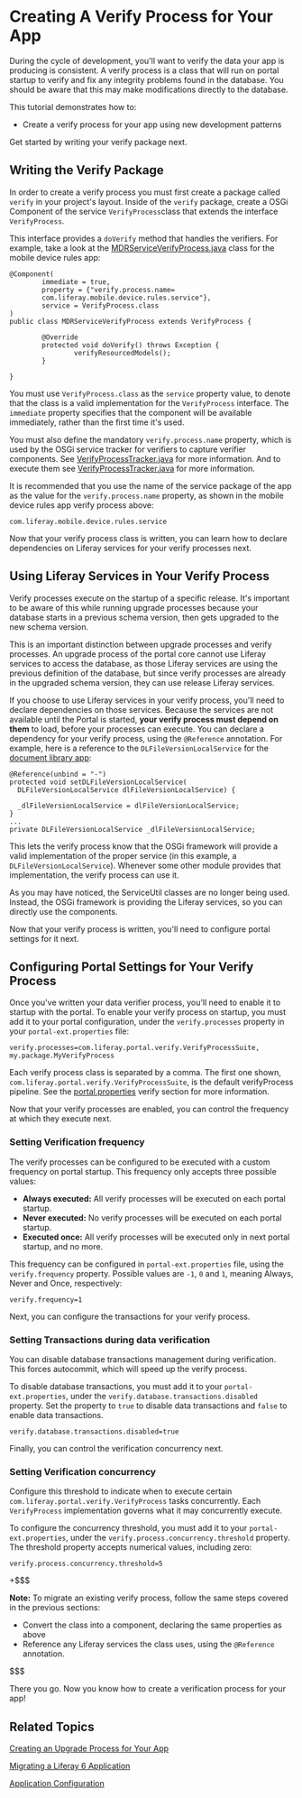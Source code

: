 # Creating A Verify Process for Your App [](id=creating-a-verify-process-for-your-app)

During the cycle of development, you'll want to verify the data your app is 
producing is consistent. A verify process is a class that will run on portal 
startup to verify and fix any integrity problems found in the database. You 
should be aware that this may make modifications directly to the database.

This tutorial demonstrates how to:

- Create a verify process for your app using new development patterns

Get started by writing your verify package next.

## Writing the Verify Package [](id=writing-the-verify-package)

In order to create a verify process you must first create a package called 
`verify` in your project's layout. Inside of the `verify` package, create a OSGi 
Component of the service `VerifyProcess`class that extends the interface 
`VerifyProcess`.

This interface provides a `doVerify` method that handles the verifiers. For
example, take a look at the [MDRServiceVerifyProcess.java](https://github.com/liferay/liferay-portal/blob/2960360870ae69360861a720136e082a06c5548f/modules/apps/foundation/mobile-device-rules/mobile-device-rules-service/src/main/java/com/liferay/mobile/device/rules/verify/MDRServiceVerifyProcess.java) 
class for the mobile device rules app:

    @Component(
            immediate = true,
            property = {"verify.process.name=
            com.liferay.mobile.device.rules.service"},
            service = VerifyProcess.class
    )
    public class MDRServiceVerifyProcess extends VerifyProcess {
    
            @Override
            protected void doVerify() throws Exception {
                    verifyResourcedModels();
            }

    }

You must use `VerifyProcess.class` as the `service` property value, to denote 
that the class is a valid implementation for the `VerifyProcess` interface.
The `immediate` property specifies that the component will be available 
immediately, rather than the first time it's used.

You must also define the mandatory `verify.process.name` property, which is used 
by the OSGi service tracker for verifiers to capture verifier components. See 
[VerifyProcessTracker.java](https://github.com/liferay/liferay-portal/blob/master/modules/apps/foundation/portal/portal-verify-extender/src/main/java/com/liferay/portal/verify/extender/internal/VerifyProcessTracker.java#L152-L153)
for more information. And to execute them see [VerifyProcessTracker.java](https://github.com/liferay/liferay-portal/blob/master/modules/apps/foundation/portal/portal-verify-extender/src/main/java/com/liferay/portal/verify/extender/internal/VerifyProcessTracker.java#L344-L361)
for more information.

It is recommended that you use the name of the service package of the app as the
value for the `verify.process.name` property, as shown in the mobile device
rules app verify process above:

    com.liferay.mobile.device.rules.service

Now that your verify process class is written, you can learn how to declare
dependencies on Liferay services for your verify processes next.

## Using Liferay Services in Your Verify Process [](id=using-liferay-services-in-your-verify-process)

Verify processes execute on the startup of a specific release. It's important
to be aware of this while running upgrade processes because your database starts
in a previous schema version, then gets upgraded to the new schema version.

This is an important distinction between upgrade processes and verify processes.
An upgrade process of the portal core cannot use Liferay services to access the 
database, as those Liferay services are using the previous definition of the 
database, but since verify processes are already in the upgraded schema version, 
they can use release Liferay services.

If you choose to use Liferay services in your verify process, you'll need to
declare dependencies on those services. Because the services are not available 
until the Portal is started, **your verify process must depend on them** to load, 
before your processes can execute. You can declare a dependency for your verify 
process, using the `@Reference` annotation. For example, here is a reference to 
the `DLFileVersionLocalService` for the [document library app](https://github.com/liferay/liferay-portal/blob/2960360870ae69360861a720136e082a06c5548f/modules/apps/collaboration/document-library/document-library-service/src/main/java/com/liferay/document/library/workflow/DLFileEntryWorkflowHandler.java):

    @Reference(unbind = "-")
    protected void setDLFileVersionLocalService(
      DLFileVersionLocalService dlFileVersionLocalService) {

      _dlFileVersionLocalService = dlFileVersionLocalService;
    }
    ...
    private DLFileVersionLocalService _dlFileVersionLocalService;

This lets the verify process know that the OSGi framework will provide a valid 
implementation of the proper service (in this example, a 
`DLFileVersionLocalService`). Whenever some other module provides that 
implementation, the verify process can use it.

As you may have noticed, the ServiceUtil classes are no longer being used.
Instead, the OSGi framework is providing the Liferay services, so you can
directly use the components.

Now that your verify process is written, you'll need to configure portal
settings for it next.

## Configuring Portal Settings for Your Verify Process [](id=configuring-portal-settings-for-your-verify-process)

Once you've written your data verifier process, you'll need to enable it to 
startup with the portal. To enable your verify process on startup, you must add 
it to your portal configuration, under the `verify.processes` property in your 
`portal-ext.properties` file:

    verify.processes=com.liferay.portal.verify.VerifyProcessSuite,
    my.package.MyVerifyProcess
    
Each verify process class is separated by a comma. The first one shown,
`com.liferay.portal.verify.VerifyProcessSuite`, is the default verifyProcess
pipeline. See the [portal.properties](https://github.com/liferay/liferay-portal/blob/d0dc23ac195b2ac0ce3b893b74538b5fe71fcfa2/portal-impl/src/portal.properties#L169-L179)
verify section for more information.

Now that your verify processes are enabled, you can control the frequency at
which they execute next.

### Setting Verification frequency [](id=setting-verification-frequency)

The verify processes can be configured to be executed with a custom frequency on 
portal startup. This frequency only accepts three possible values:

 - **Always executed:** All verify processes will be executed on each portal
   startup.
 - **Never executed:** No verify processes will be executed on each portal
   startup.
 - **Executed once:** All verify processes will be executed only in next portal
   startup, and no more.

This frequency can be configured in `portal-ext.properties` file, using the
`verify.frequency` property. Possible values are `-1`, `0` and `1`, meaning 
Always, Never and Once, respectively:

    verify.frequency=1
    
Next, you can configure the transactions for your verify process.

### Setting Transactions during data verification [](id=setting-transactions-during-data-verification)

You can disable database transactions management during verification. This
forces autocommit, which will speed up the verify process.

To disable database transactions, you must add it to your
`portal-ext.properties`, under the `verify.database.transactions.disabled` 
property. Set the property to `true` to disable data transactions and `false` to
enable data transactions.

    verify.database.transactions.disabled=true
    
Finally, you can control the verification concurrency next. 

### Setting Verification concurrency [](id=setting-verification-concurrency)

Configure this threshold to indicate when to execute certain 
`com.liferay.portal.verify.VerifyProcess` tasks concurrently. Each 
`VerifyProcess` implementation governs what it may concurrently execute.

To configure the concurrency threshold, you must add it to your
`portal-ext.properties`, under the `verify.process.concurrency.threshold` 
property. The threshold property accepts numerical values, including zero:

    verify.process.concurrency.threshold=5

+$$$

**Note:** To migrate an existing verify process, follow the same steps covered 
in the previous sections:

  - Convert the class into a component, declaring the same properties as above
  - Reference any Liferay services the class uses, using the `@Reference`
  annotation.

$$$

There you go. Now you know how to create a verification process for your app!

## Related Topics [](id=related-topics)

[Creating an Upgrade Process for Your App](/develop/tutorials/-/knowledge_base/7-0/creating-an-upgrade-process-for-your-application)

[Migrating a Liferay 6 Application](/develop/tutorials/-/knowledge_base/7-0/migrating-a-liferay-6-application)

[Application Configuration](/develop/tutorials/-/knowledge_base/7-0/application-configuration)

